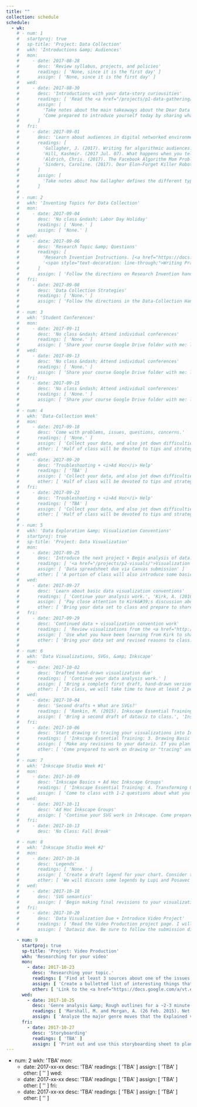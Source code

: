 ```yaml
---
title: ""
collection: schedule
schedule:
  - wk:
    # - num: 1
    #   startproj: true
    #   sp-title: 'Project: Data Collection'
    #   wkh: 'Introductions &amp; Audiences'
    #   mon:
    #     - date: 2017-08-28
    #       desc: 'Review syllabus, projects, and policies'
    #       readings: [ 'None, since it is the first day' ]
    #       assign: [ 'None, since it is the first day' ]
    #   wed:
    #     - date: 2017-08-30
    #       desc: 'Introductions with your data-story curiousities'
    #       readings: [ 'Read the <a href="/projects/p1-data-gathering/">Data-Collection</a> project','Giorgia Lupi. (7 Nov. 2015). <a href="https://www.youtube.com/watch?v=SbqNEKygFiA">Data [are] about people.</a> (You can skip the "Friends in Space" project: ~2:35-6:45)' ]
    #       assign: [
    #         'Take notes about the main takeaways about the Dear Data project. Consider how you see me translating the Dear Data project into this course. Jot down some questions and comments to share.',
    #         'Come prepared to introduce yourself today by sharing what you may end up studying and writing about this semester. Please note that this topic is not set in stone, but simply a curiousity to share.'
    #       ]
    #   fri:
    #     - date: 2017-09-01
    #       desc: 'Learn about audiences in digital networked environments'
    #       readings: [
    #         'Gallagher, J. (2017). Writing for algorithmic audiences. <i>Computers &amp; Composition, 45</i>, pp. 25-30. [<a href="/assets/readings/candc-gallaghar-2017-writing-alg-audiences.pdf">Link</a>]',
    #         'Hill, Kashmir. (2017 Jul. 07). What happens when you tell the internet you are pregnant. Jezebel. [<a href="http://jezebel.com/what-happens-when-you-tell-the-internet-youre-pregnant-1794398989" target="_blank">Outbound Link</a>]',
    #         'Aldrich, Chris. (2017). The Facebook Algorithm Mom Problem. Buffo Socko [Medium.com Blog]. [<a href="https://medium.com/boffo-socko/the-facebook-algorithm-mom-problem-356e5005092e" target="_blank">Outbound Link</a>]',
    #         'Sinders, Caroline. (2017). Dear Elon–Forget Killer Robots. Here’s What You Should Really Worry About. Fast Company/Co.Design. [<a href="https://www.fastcodesign.com/90137818/dear-elon-forget-killer-robots-heres-what-you-should-really-worry-about" target="_blank">Outbound Link</a>]'
    #       ]
    #       assign: [
    #         'Take notes about how Gallagher defines the different types and properties or those types of audiences. After reading it, and the other 3 popular pieces, consider the following dyadic questions for discussion: How are audiences digital media? And, how are digital media audiences?'
    #       ]
    #
    # - num: 2
    #   wkh: 'Inventing Topics for Data Collection'
    #   mon:
    #     - date: 2017-09-04
    #       desc: 'No class &ndash; Labor Day Holiday'
    #       readings: [ 'None.' ]
    #       assign: [ 'None.' ]
    #   wed:
    #     - date: 2017-09-06
    #       desc: 'Research Topic &amp; Questions'
    #       readings: [
    #         'Research Invention Instructions. [<a href="https://docs.google.com/a/vt.edu/document/d/1XZR-bzknMG4B_BCbfGMxF2bZaEKmbR9LK7AoGNfbQyA/edit?usp=sharing" target="_blank">Link</a>]',
    #         '<span style="text-decoration: line-through;">Writing Practices Handout. [<a href="https://docs.google.com/document/d/13G1aiUTT2u33hTpaWCnUfg5HIouQ3eZE7uQcjflKzB4/edit?usp=sharing" target="_blank">Link</a>]</span>. Skip this reading for now. We will cover this concept during the 2nd phase of the course.'
    #       ]
    #       assign: [ 'Follow the directions on Research Invention handout.' ]
    #   fri:
    #     - date: 2017-09-08
    #       desc: 'Data Collection Strategies'
    #       readings: [ 'None.' ]
    #       assign: [ 'Follow the directions in the Data-Collection Handout [<a href="https://docs.google.com/a/vt.edu/document/d/1fjjkzvF7zwcSueL2s7FSKeq1v6Lrxk0ORX0WWdJHuoU/edit?usp=sharing" target="_blank">Link</a>]. You will create a draft Spreadsheet and Data-Collection Plan.' ]
    #
    # - num: 3
    #   wkh: 'Student Conferences'
    #   mon:
    #     - date: 2017-09-11
    #       desc: 'No class &ndash; Attend individual conferences'
    #       readings: [ 'None.' ]
    #       assign: [ 'Share your course Google Drive folder with me: lindgren@vt.edu.', 'Bring your draft research materials to your conference.', 'Come to the conference with at least 3 particular questions about your topic, questions, and collection strategies.' ]
    #   wed:
    #     - date: 2017-09-13
    #       desc: 'No class &ndash; Attend individual conferences'
    #       readings: [ 'None.' ]
    #       assign: [ 'Share your course Google Drive folder with me: lindgren@vt.edu.', 'Bring your draft research materials to your conference.', 'Come to the conference with at least 3 particular questions about your topic, questions, and collection strategies.' ]
    #   fri:
    #     - date: 2017-09-15
    #       desc: 'No class &ndash; Attend individual conferences'
    #       readings: [ 'None.' ]
    #       assign: [ 'Share your course Google Drive folder with me: lindgren@vt.edu.', 'Bring your draft research materials to your conference.', 'Come to the conference with at least 3 particular questions about your topic, questions, and collection strategies.' ]
    #
    # - num: 4
    #   wkh: 'Data-Collection Week'
    #   mon:
    #     - date: 2017-09-18
    #       desc: 'Come with problems, issues, questions, concerns.'
    #       readings: [ 'None.' ]
    #       assign: [ 'Collect your data, and also jot down difficulties and issues that you wish to bring up during class.' ]
    #       other: [ 'Half of class will be devoted to tips and strategies to produce a readable data set; the other half will address questions and concerns about the data-collection process.' ]
    #   wed:
    #     - date: 2017-09-20
    #       desc: 'Troubleshooting + <i>Ad Hoc</i> Help'
    #       readings: [ 'TBA' ]
    #       assign: [ 'Collect your data, and also jot down difficulties and issues that you wish to bring up during class.' ]
    #       other: [ 'Half of class will be devoted to tips and strategies to produce a readable data set; the other half will address questions and concerns about the data-collection process.' ]
    #   fri:
    #     - date: 2017-09-22
    #       desc: 'Troubleshooting + <i>Ad Hoc</i> Help'
    #       readings: [ 'TBA' ]
    #       assign: [ 'Collect your data, and also jot down difficulties and issues that you wish to bring up during class.' ]
    #       other: [ 'Half of class will be devoted to tips and strategies to produce a readable data set; the other half will address questions and concerns about the data-collection process.' ]
    #
    # - num: 5
    #   wkh: 'Data Exploration &amp; Visualization Conventions'
    #   startproj: true
    #   sp-title: 'Project: Data Visualization'
    #   mon:
    #     - date: 2017-09-25
    #       desc: 'Introduce the next project + Begin analysis of data.'
    #       readings: [ '<a href="/projects/p2-visuals/">Visualization project</a> page' ]
    #       assign: [ 'Data spreadsheet due via Canvas submission' ]
    #       other: [ 'A portion of class will also introduce some basic organizational strategies to help you analyze your data.' ]
    #   wed:
    #     - date: 2017-09-27
    #       desc: 'Learn about basic data visualization conventions'
    #       readings: [ 'Continue your analysis work.', 'Kirk, A. (2016). <cite>Data visualisation: A handbook for data driven design</cite>. London: SAGE Publications, pp. 150-206. (Download pp. <a href="https://drive.google.com/a/vt.edu/file/d/0B96D1mtg-kMRbjN5YVhwcnBINHM/view?usp=sharing" target="_blank">150-160</a>, <a href="https://drive.google.com/a/vt.edu/file/d/0B96D1mtg-kMRNVMybVJLQnlzRE0/view?usp=sharing" target="_blank">161-206</a>)' ]
    #       assign: [ 'Pay close attention to Kirk&#39;s discussion about visual encoding and the different types of charts (CHRTS). Figure out what CHRTS type and conventions align with your data set. Based on what you know about patterns in your data thus far, try to narrow down a choise based on 1 chart type. Bring a list of 6-10 reasons (claims with evidence) that support your decision.' ]
    #       other: [ 'Bring your data set to class and prepare to share a short 2-3 minute rationale for a partner to share.' ]
    #   fri:
    #     - date: 2017-09-29
    #       desc: 'Continued data + visualization convention work'
    #       readings: [ 'Review visualizations from the <a href="http://www.dear-data.com/theproject/" target="_blank">Dear Data</a> website.', 'Continue your analysis work.' ]
    #       assign: [ 'Use what you have been learning from Kirk to sharpen your ideas about how what type of chart, marks, and attributes to use for your data.' ]
    #       other: [ 'Bring your data set and revised reasons to class. First, we will conduct the partner pitches. Then, we will use the remaining class time to begin considering how you will draft an initial sketch of your data.' ]
    #
    # - num: 6
    #   wkh: 'Data Visualizations, SVGs, &amp; Inkscape'
    #   mon:
    #     - date: 2017-10-02
    #       desc: 'Drafted hand-drawn visualization due'
    #       readings: [ 'Continue your data analysis work.' ]
    #       assign: [ 'Bring a complete first draft, hand-drawn version of your data visualization to class.' ]
    #       other: [ 'In class, we will take time to have at least 2 peers interpret your dataviz, then prepare feedback for you to consider.', 'Try to install Inkscape on your machine. [<a href="https://inkscape.org/en/release/0.92.2/" target="_blank">Download and install link</a>]', 'Regarding what type of CPU your computer is (32-bt vs 64-bit), refer to this <a href="https://www.computerhope.com/issues/ch001121.htm" target="_blank">online guide</a>.' ]
    #   wed:
    #     - date: 2017-10-04
    #       desc: 'Second drafts + What are SVGs?'
    #       readings: [ 'Rankin, M. (2015). Inkscape Essential Training: Introduction, 1. Getting Started videos, &amp; 2. Navigating an Inkscape Document. [<a href="https://www.lynda.com/SharedPlaylist/1ff0bd2d7f864a9086920140e5db7fa3?org=vt.edu" target="_blank">Outbound link to Lynda.com playlist</a>]' ]
    #       assign: [ 'Bring a second draft of dataviz to class.', 'Install Inkscape by following along in the Lynda.com course videos.' ]
    #   fri:
    #     - date: 2017-10-06
    #       desc: 'Start drawing or tracing your visualizations into Inkscape'
    #       readings: [ 'Inkscape Essential Training: 3. Drawing Basic Shapes. [<a href="https://www.lynda.com/SharedPlaylist/1ff0bd2d7f864a9086920140e5db7fa3?org=vt.edu" target="_blank">Outbound link to Lynda.com playlist</a>]' ]
    #       assign: [ 'Make any revisions to your dataviz. If you plan on tracing it, scan it as a digital image file onto your laptop. I recommend scanning at 300 dpi. If you are drawing it in Inkscape, simply bring your final drawing to class to begin drawing it.' ]
    #       other: [ 'Come prepared to work on drawing or "tracing" and translating your images into Inkscape.' ]
    #
    # - num: 7
    #   wkh: 'Inkscape Studio Week #1'
    #   mon:
    #     - date: 2017-10-09
    #       desc: 'Inkscape Basics + Ad Hoc Inkscape Groups'
    #       readings: [ 'Inkscape Essential Training: 4. Transforming Objects &amp; 5. Working with Fills and Strokes. [<a href="https://www.lynda.com/SharedPlaylist/1ff0bd2d7f864a9086920140e5db7fa3?org=vt.edu" target="_blank">Outbound link to Lynda.com playlist</a>]' ]
    #       assign: [ 'Come to class with 1-2 questions about what you need to accomplish, when translating your dataviz into a SVG file.' ]
    #   wed:
    #     - date: 2017-10-11
    #       desc: 'Ad Hoc Inkscape Groups'
    #       assign: [ 'Continue your SVG work in Inkscape. Come prepared to bring your laptop to work on your data visualization in Inkscape.', 'Come to class with 1-2 questions about what you need to accomplish, when translating your dataviz into a SVG file.' ]
    #   fri:
    #     - date: 2017-10-13
    #       desc: 'No Class: Fall Break'

    # - num: 8
    #   wkh: 'Inkscape Studio Week #2'
    #   mon:
    #     - date: 2017-10-16
    #       desc: 'Legends'
    #       readings: [ 'None.' ]
    #       assign: [ 'Create a draft legend for your chart. Consider this guiding question: "What does someone need to interpret my visualization?" All of your design elements that represent your data should be included in your legend. Consider its placement, as well as the order in which you place your labels.' ]
    #       other: [ 'We will discuss some legends by Lupi and Posavec in class to help us refine our strategies. Then, we will conduct a short round of peer reviews.' ]
    #   wed:
    #     - date: 2017-10-18
    #       desc: 'SVG semantics'
    #       assign: [ 'Begin making final revisions to your visualization. In class, we will review how to develop semantic groupings of your design elements within Inkscape.' ]
    #   fri:
    #     - date: 2017-10-20
    #       desc: 'Data Visualization Due + Introduce Video Project'
    #       readings: [ 'Read the Video Production project page. I will send an announcement through Canvas on Thursday (10/19), when the updated version is available.' ]
    #       assign: [ 'Dataviz due. Be sure to follow the submission directions provided in Canvas.' ]

    - num: 9
      startproj: true
      sp-title: 'Project: Video Production'
      wkh: 'Researching for your video'
      mon:
        - date: 2017-10-23
          desc: 'Researching your topic.'
          readings: [ 'Find at least 3 sources about one of the issues listed on the Video project page.', 'Review the provided sources on the Resources page to help you start your research.' ]
          assign: [ 'Create a bulletted list of interesting things that you learned about how your data are used.', 'Create a list of references after your list in APA, making sure that you also cite your sources for each bullet point in APA format: (Author Name, Year).' ]
          other: [ 'Link to the <a href="https://docs.google.com/a/vt.edu/presentation/d/15xGXV-53gE4bfuHOm7MIytYpxZYAPN3Ti_aYylFOqBs/edit?usp=sharing" target="_blank">Introduction to the Explained Video</a> project' ]
      wed:
        - date: 2017-10-25
          desc: 'Genre analysis &amp; Rough outlines for a ~2-3 minute video'
          readings: [ 'Marshall, M. and Morgan, A. (26 Feb. 2015). Net Neutrality Explained. <cite>Wall Street Journal</cite> [YouTube.com]. Retrieved 18 Oct. 2017 from <a href="https://www.youtube.com/watch?v=p90McT24Z6w" target="_blank">https://www.youtube.com/watch?v=p90McT24Z6w</a>.' ]
          assign: [ 'Analyze the major genre moves that the Explained video makes.', 'Continue your research into your topic. Locate and read at least 3 more sources.', 'Create a rough 4-part outline of your video with the following 4 Acts: 1) DataViz Summary: What story does your dataviz tell?, 2) What broader issues about data are linked to your digital practice?, 3) How might you explain this issue to a novice audience?, and 4) Call to Action: What action can you and others take in lieu of this issue? <br /><br /> Within each Act, develop ideas for scenes that utilize your different sources.' ]
      fri:
        - date: 2017-10-27
          desc: 'Storyboarding'
          readings: [ 'TBA' ]
          assign: [ 'Print out and use this storyboarding sheet to plan out your video sequences for each scene.' ]
---
```


- num: 2
  wkh: 'TBA'
  mon:
    - date: 2017-xx-xx
      desc: 'TBA'
      readings: [ 'TBA' ]
      assign: [ 'TBA' ]
      other: [ '' ]
  wed:
    - date: 2017-xx-xx
      desc: 'TBA'
      readings: [ 'TBA' ]
      assign: [ 'TBA' ]
      other: [ '' ]
  fri:
    - date: 2017-xx-xx
      desc: 'TBA'
      readings: [ 'TBA' ]
      assign: [ 'TBA' ]
      other: [ '' ]
